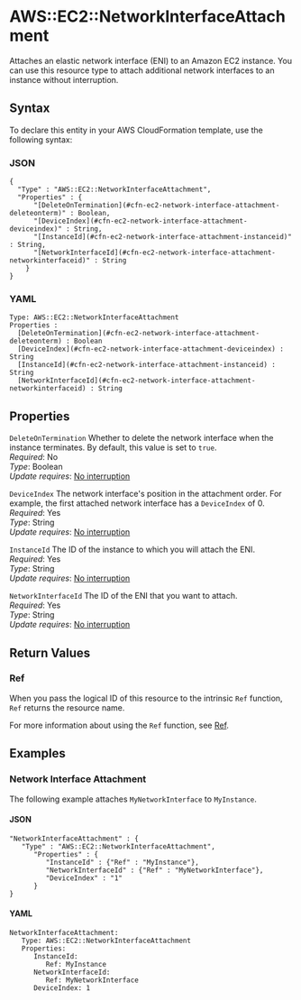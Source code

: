 # AWS::EC2::NetworkInterfaceAttachment<a name="aws-resource-ec2-network-interface-attachment"></a>

Attaches an elastic network interface \(ENI\) to an Amazon EC2 instance\. You can use this resource type to attach additional network interfaces to an instance without interruption\.

## Syntax<a name="aws-resource-ec2-network-interface-attachment-syntax"></a>

To declare this entity in your AWS CloudFormation template, use the following syntax:

### JSON<a name="aws-resource-ec2-network-interface-attachment-syntax.json"></a>

```
{
  "Type" : "AWS::EC2::NetworkInterfaceAttachment",
  "Properties" : {
      "[DeleteOnTermination](#cfn-ec2-network-interface-attachment-deleteonterm)" : Boolean,
      "[DeviceIndex](#cfn-ec2-network-interface-attachment-deviceindex)" : String,
      "[InstanceId](#cfn-ec2-network-interface-attachment-instanceid)" : String,
      "[NetworkInterfaceId](#cfn-ec2-network-interface-attachment-networkinterfaceid)" : String
    }
}
```

### YAML<a name="aws-resource-ec2-network-interface-attachment-syntax.yaml"></a>

```
Type: AWS::EC2::NetworkInterfaceAttachment
Properties : 
﻿  [DeleteOnTermination](#cfn-ec2-network-interface-attachment-deleteonterm) : Boolean
﻿  [DeviceIndex](#cfn-ec2-network-interface-attachment-deviceindex) : String
﻿  [InstanceId](#cfn-ec2-network-interface-attachment-instanceid) : String
﻿  [NetworkInterfaceId](#cfn-ec2-network-interface-attachment-networkinterfaceid) : String
```

## Properties<a name="aws-resource-ec2-network-interface-attachment-properties"></a>

`DeleteOnTermination`  <a name="cfn-ec2-network-interface-attachment-deleteonterm"></a>
Whether to delete the network interface when the instance terminates\. By default, this value is set to `true`\.  
*Required*: No  
*Type*: Boolean  
*Update requires*: [No interruption](https://docs.aws.amazon.com/AWSCloudFormation/latest/UserGuide/using-cfn-updating-stacks-update-behaviors.html#update-no-interrupt)

`DeviceIndex`  <a name="cfn-ec2-network-interface-attachment-deviceindex"></a>
The network interface's position in the attachment order\. For example, the first attached network interface has a `DeviceIndex` of 0\.  
*Required*: Yes  
*Type*: String  
*Update requires*: [No interruption](https://docs.aws.amazon.com/AWSCloudFormation/latest/UserGuide/using-cfn-updating-stacks-update-behaviors.html#update-no-interrupt)

`InstanceId`  <a name="cfn-ec2-network-interface-attachment-instanceid"></a>
The ID of the instance to which you will attach the ENI\.  
*Required*: Yes  
*Type*: String  
*Update requires*: [No interruption](https://docs.aws.amazon.com/AWSCloudFormation/latest/UserGuide/using-cfn-updating-stacks-update-behaviors.html#update-no-interrupt)

`NetworkInterfaceId`  <a name="cfn-ec2-network-interface-attachment-networkinterfaceid"></a>
The ID of the ENI that you want to attach\.  
*Required*: Yes  
*Type*: String  
*Update requires*: [No interruption](https://docs.aws.amazon.com/AWSCloudFormation/latest/UserGuide/using-cfn-updating-stacks-update-behaviors.html#update-no-interrupt)

## Return Values<a name="aws-resource-ec2-network-interface-attachment-return-values"></a>

### Ref<a name="aws-resource-ec2-network-interface-attachment-return-values-ref"></a>

 When you pass the logical ID of this resource to the intrinsic `Ref` function, `Ref` returns the resource name\.

For more information about using the `Ref` function, see [Ref](https://docs.aws.amazon.com/AWSCloudFormation/latest/UserGuide/intrinsic-function-reference-ref.html)\.

## Examples<a name="aws-resource-ec2-network-interface-attachment--examples"></a>

### Network Interface Attachment<a name="aws-resource-ec2-network-interface-attachment--examples--Network_Interface_Attachment"></a>

The following example attaches `MyNetworkInterface` to `MyInstance`\.

#### JSON<a name="aws-resource-ec2-network-interface-attachment--examples--Network_Interface_Attachment--json"></a>

```
"NetworkInterfaceAttachment" : {
   "Type" : "AWS::EC2::NetworkInterfaceAttachment",
      "Properties" : {
         "InstanceId" : {"Ref" : "MyInstance"},
         "NetworkInterfaceId" : {"Ref" : "MyNetworkInterface"},
         "DeviceIndex" : "1" 
      }
}
```

#### YAML<a name="aws-resource-ec2-network-interface-attachment--examples--Network_Interface_Attachment--yaml"></a>

```
NetworkInterfaceAttachment:
   Type: AWS::EC2::NetworkInterfaceAttachment
   Properties:
      InstanceId:
         Ref: MyInstance
      NetworkInterfaceId:
         Ref: MyNetworkInterface
      DeviceIndex: 1
```